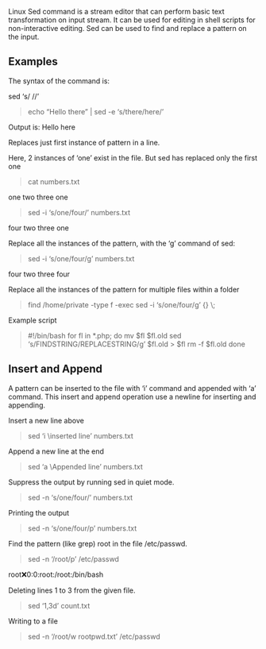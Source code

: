 Linux Sed command is a stream editor that can perform basic text transformation on input stream. It can be used for editing in shell scripts for non-interactive editing. Sed can be used to find and replace a pattern on the input.

Examples
--------

The syntax of the command is:

sed ‘s/ //’

> echo “Hello there” | sed -e ‘s/there/here/’

Output is: Hello here

Replaces just first instance of pattern in a line.

Here, 2 instances of ‘one’ exist in the file. But sed has replaced only the first one

> cat numbers.txt

one two three one

> sed -i ‘s/one/four/’ numbers.txt

four two three one

Replace all the instances of the pattern, with the ‘g’ command of sed:

> sed -i ‘s/one/four/g’ numbers.txt

four two three four

Replace all the instances of the pattern for multiple files within a folder

> find /home/private -type f -exec sed -i ‘s/one/four/g’ {} \\;

Example script

> \#!/bin/bash
>  for fl in \*.php; do
>  mv $fl $fl.old sed ‘s/FINDSTRING/REPLACESTRING/g’ $fl.old \> $fl rm -f $fl.old
>  done

Insert and Append
-----------------

A pattern can be inserted to the file with ‘i’ command and appended with ‘a’ command. This insert and append operation use a newline for inserting and appending.

Insert a new line above

> sed ‘i \\inserted line’ numbers.txt

Append a new line at the end

> sed ‘a \\Appended line’ numbers.txt

Suppress the output by running sed in quiet mode.

> sed -n ‘s/one/four/’ numbers.txt

Printing the output

> sed -n ‘s/one/four/p’ numbers.txt

Find the pattern (like grep) root in the file /etc/passwd.

> sed -n ‘/root/p’ /etc/passwd

root:x:0:0:root:/root:/bin/bash

Deleting lines 1 to 3 from the given file.

> sed ‘1,3d’ count.txt

Writing to a file

> sed -n ‘/root/w rootpwd.txt’ /etc/passwd